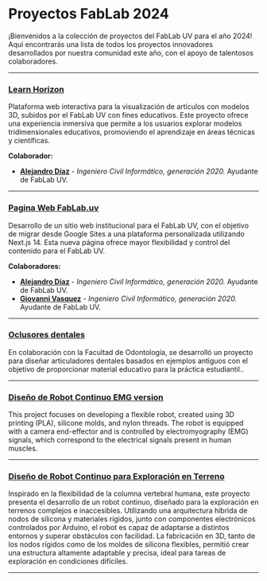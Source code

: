 # Proyectos FabLab 2024

¡Bienvenidos a la colección de proyectos del FabLab UV para el año 2024! Aquí encontrarás una lista de todos los proyectos innovadores desarrollados por nuestra comunidad este año, con el apoyo de talentosos colaboradores.

---

### [Learn Horizon](https://github.com/FabLab-Projects/LearnHorizon)
Plataforma web interactiva para la visualización de artículos con modelos 3D, subidos por el FabLab UV con fines educativos. Este proyecto ofrece una experiencia inmersiva que permite a los usuarios explorar modelos tridimensionales educativos, promoviendo el aprendizaje en áreas técnicas y científicas.

**Colaborador:**  
* **[Alejandro Díaz](https://github.com/IxyzDev)** - *Ingeniero Civil Informático, generación 2020.* Ayudante de FabLab UV.

---

### [Pagina Web FabLab.uv](https://github.com/fablab-UV/fablab-WEB)
Desarrollo de un sitio web institucional para el FabLab UV, con el objetivo de migrar desde Google Sites a una plataforma personalizada utilizando Next.js 14. Esta nueva página ofrece mayor flexibilidad y control del contenido para el FabLab UV.

**Colaboradores:**  

* **[Alejandro Díaz](https://github.com/IxyzDev)** - *Ingeniero Civil Informático, generación 2020.* Ayudante de FabLab UV.
* **[Giovanni Vasquez](https://github.com/Giovvnni)** - *Ingeniero Civil Informático, generación 2020.* Ayudante de FabLab UV.

---

### [Oclusores dentales ](https://github.com/v3c70rCR/dental-articulator)
En colaboración con la Facultad de Odontología, se desarrolló un proyecto para diseñar articuladores dentales basados ​​en ejemplos antiguos con el objetivo de proporcionar material educativo para la práctica estudiantil..
 
---

### [Diseño de Robot Continuo EMG version](https://github.com/FabLab-Projects/ProyectoRobotContinuo3)
This project focuses on developing a flexible robot, created using 3D printing (PLA), silicone molds, and nylon threads. The robot is equipped with a camera end-effector and is controlled by electromyography (EMG) signals, which correspond to the electrical signals present in human muscles.

---

### [Diseño de Robot Continuo para Exploración en Terreno](https://github.com/Erj5/Continuum-Robot)
Inspirado en la flexibilidad de la columna vertebral humana, este proyecto presenta el desarrollo de un robot continuo, diseñado para la exploración en terrenos complejos e inaccesibles. Utilizando una arquitectura híbrida de nodos de silicona y materiales rígidos, junto con componentes electrónicos controlados por Arduino, el robot es capaz de adaptarse a distintos entornos y superar obstáculos con facilidad. La fabricación en 3D, tanto de los nodos rígidos como de los moldes de silicona flexibles, permitió crear una estructura altamente adaptable y precisa, ideal para tareas de exploración en condiciones difíciles.

---
